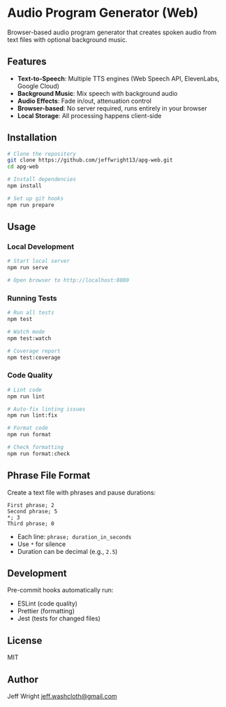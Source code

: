 # Audio Program Generator (Web)

Browser-based audio program generator that creates spoken audio from text files with optional background music.

## Features

- **Text-to-Speech**: Multiple TTS engines (Web Speech API, ElevenLabs, Google Cloud)
- **Background Music**: Mix speech with background audio
- **Audio Effects**: Fade in/out, attenuation control
- **Browser-based**: No server required, runs entirely in your browser
- **Local Storage**: All processing happens client-side

## Installation

```bash
# Clone the repository
git clone https://github.com/jeffwright13/apg-web.git
cd apg-web

# Install dependencies
npm install

# Set up git hooks
npm run prepare
```

## Usage

### Local Development

```bash
# Start local server
npm run serve

# Open browser to http://localhost:8080
```

### Running Tests

```bash
# Run all tests
npm test

# Watch mode
npm test:watch

# Coverage report
npm test:coverage
```

### Code Quality

```bash
# Lint code
npm run lint

# Auto-fix linting issues
npm run lint:fix

# Format code
npm run format

# Check formatting
npm run format:check
```

## Phrase File Format

Create a text file with phrases and pause durations:

```
First phrase; 2
Second phrase; 5
*; 3
Third phrase; 0
```

- Each line: `phrase; duration_in_seconds`
- Use `*` for silence
- Duration can be decimal (e.g., `2.5`)

## Development

Pre-commit hooks automatically run:

- ESLint (code quality)
- Prettier (formatting)
- Jest (tests for changed files)

## License

MIT

## Author

Jeff Wright <jeff.washcloth@gmail.com>
